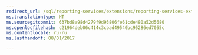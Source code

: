 ```yaml
---
redirect_url: /sql/reporting-services/extensions/reporting-services-extension-library
ms.translationtype: HT
ms.sourcegitcommit: 637bd8a98d4279f9d93806fe61cde480a52d5680
ms.openlocfilehash: c21964deb06c414c3cbad49540bc95286ed7055c
ms.contentlocale: ru-ru
ms.lasthandoff: 08/01/2017

---
```


